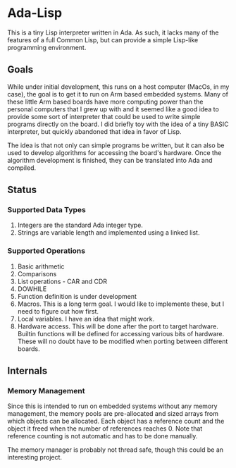 # Ada-Lisp
This is a tiny Lisp interpreter written in Ada.  As such, it lacks many of the features of
a full Common Lisp, but can provide a simple Lisp-like programming environment.

## Goals
While under initial development, this runs on a host computer (MacOs, in my case), the
goal is to get it to run on Arm based embedded systems.  Many of these little Arm based
boards have more computing power than the personal computers that I grew up with and it
seemed like a good idea to provide some sort of interpreter that could be used to write
simple programs directly on the board.  I did briefly toy with the idea of a tiny BASIC
interpreter, but quickly abandoned that idea in favor of Lisp.

The idea is that not only can simple programs be written, but it can also be used to
develop algorithms for accessing the board's hardware.  Once the algorithm development is
finished, they can be translated into Ada and compiled.

## Status

### Supported Data Types
1. Integers are the standard Ada integer type.
2. Strings are variable length and implemented using a linked list.

### Supported Operations
1. Basic arithmetic
2. Comparisons
3. List operations - CAR and CDR
4. DOWHILE
5. Function definition is under development
6. Macros.  This is a long term goal.  I would like to implemente these, but I need to
figure out how first.
7. Local variables.  I have an idea that might work.
8. Hardware access.  This will be done after the port to target hardware.  Builtin functions
will be defined for accessing various bits of hardware.  These will no doubt have to be
modified when porting between different boards.

## Internals

### Memory Management
Since this is intended to run on embedded systems without any memory management, the memory
pools are pre-allocated and sized arrays from which objects can be allocated.  Each object
has a reference count and the object it freed when the number of references reaches 0.  Note
that reference counting is not automatic and has to be done manually.

The memory manager is probably not thread safe, though this could be an interesting
project.
